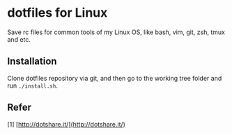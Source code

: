 # dotfiles for Linux

Save rc files for common tools of my Linux OS, like bash, vim, git, zsh, tmux and etc.

## Installation

Clone dotfiles repository via git, and then go to the working tree folder and run `./install.sh`.

## Refer

[1] [http://dotshare.it/](http://dotshare.it/)

